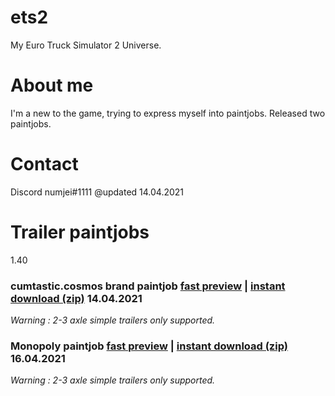 # ets2
My Euro Truck Simulator 2 Universe.

# About me
I'm a new to the game, trying to express myself into paintjobs. 
Released two paintjobs.

# Contact
Discord numjei#1111
@updated 14.04.2021

# Trailer paintjobs

1.40 

### cumtastic.cosmos brand paintjob [fast preview](https://i.imgur.com/1CXFL1l.png) | [instant download (zip)](https://github.com/numjei/ets2/raw/main/cumtasticcosmos.zip) 14.04.2021

*Warning : 2-3 axle simple trailers only supported.* 

### Monopoly paintjob [fast preview](https://imgur.com/a/qCdDTQV) | [instant download (zip)](https://github.com/numjei/ets2/blob/main/monopoly.zip) 16.04.2021

*Warning : 2-3 axle simple trailers only supported.* 
